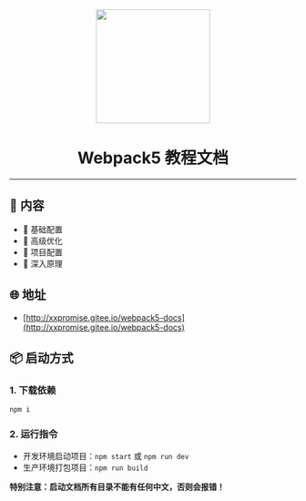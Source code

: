 <div align="center">
  <img width="200" src="http://xxpromise.gitee.io/webpack5-docs/imgs/logo.svg">
  <h1>Webpack5 教程文档</h1>
</div>

---

## 🎉 内容

- 👏 基础配置
- 💅 高级优化
- 🚀 项目配置
- 💪 深入原理

## 🌐 地址

- [http://xxpromise.gitee.io/webpack5-docs](http://xxpromise.gitee.io/webpack5-docs)

## 📦️ 启动方式

### 1. 下载依赖

```
npm i
```

### 2. 运行指令

- 开发环境启动项目：`npm start` 或 `npm run dev`
- 生产环境打包项目：`npm run build`

 **特别注意：启动文档所有目录不能有任何中文，否则会报错！**
